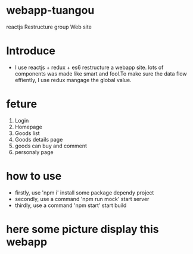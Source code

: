 # webapp-tuangou
reactjs Restructure group Web site
# Introduce
* I use reactjs + redux + es6 restructure a webapp site. lots of  components was made like smart and fool.To make sure the data flow effiently, I use redux mangage the global value.
# feture
1. Login
2. Homepage
3. Goods list
4. Goods details page
5. goods can buy and comment
6. personaly page
# how to use
* firstly, use 'npm i' install some package dependy project
* secondly, use a command 'npm run mock' start server
* thirdly, use a command 'npm start' start build
# here some picture display this webapp


